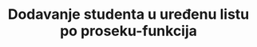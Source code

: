 ﻿---
title: Dodavanje studenta u uređenu listu po proseku-funkcija
timelimit: 1
type: functional
memlimit: 64
owner: RAF
origin: RAF
tags: []
solutions:
    c: Rešenje (C)
status: KANDIDAT
status-od: 2017-10-01
---
